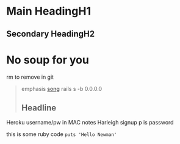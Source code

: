 Main HeadingH1
=====================

Secondary HeadingH2
---------------------

# No soup for you
rm to remove in git
> emphasis [song](https://vimeo.com/134220342)
rails s -b 0.0.0.0
> ## Headline
Heroku username/pw in MAC notes
Harleigh signup p is password


this is some ruby code `puts 'Hello Newman'`


